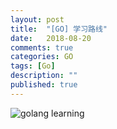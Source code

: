 ```yaml
---
layout: post
title:  "[GO] 学习路线"
date:   2018-08-20
comments: true
categories: GO
tags: [Go]
description: ""
published: true
---
```


<img src="{{ site.url }}/images/2018/golang/201808/08_01.jpg" alt="golang learning" />

